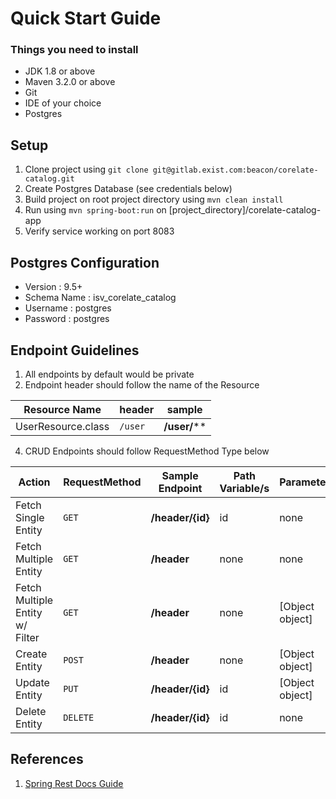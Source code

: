 Quick Start Guide
==========================

### Things you need to install

* JDK 1.8 or above
* Maven 3.2.0 or above
* Git
* IDE of your choice
* Postgres

## Setup

1. Clone project using `git clone git@gitlab.exist.com:beacon/corelate-catalog.git`
2. Create Postgres Database (see credentials below)
3. Build project on root project directory using `mvn clean install`
4. Run using `mvn spring-boot:run` on [project_directory]/corelate-catalog-app
5. Verify service working on port 8083

## Postgres Configuration

* Version : 9.5+
* Schema Name : isv_corelate_catalog
* Username : postgres
* Password : postgres

## Endpoint Guidelines

1. All endpoints by default would be private
2. Endpoint header should follow the name of the Resource

Resource Name | header | sample
--- | --- | ---
UserResource.class | `/user` | **/user/****

4. CRUD Endpoints should follow RequestMethod Type below 

Action | RequestMethod | Sample Endpoint | Path Variable/s | Parameter
--- | --- | --- | --- | ---
Fetch Single Entity | `GET` | **/header/{id}** | id | none
Fetch Multiple Entity | `GET` | **/header** | none | none
Fetch Multiple Entity w/ Filter | `GET` | **/header** | none | [Object object]
Create Entity | `POST` | **/header** | none | [Object object]
Update Entity | `PUT` | **/header/{id}** | id | [Object object]
Delete Entity | `DELETE` | **/header/{id}** | id | none

## References

1. [Spring Rest Docs Guide](http://docs.spring.io/spring-restdocs/docs/current/reference/html5/)